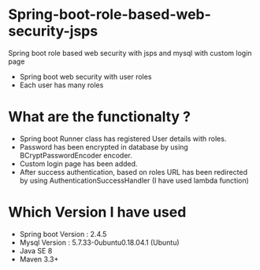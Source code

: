# Spring-boot-role-based-web-security-jsps
Spring boot role based web security with jsps and mysql with custom login page
- Spring boot web security with user roles
- Each user has many roles

# What are the functionalty ?
- Spring boot Runner class has registered User details with roles.
- Password has been encrypted in database by using BCryptPasswordEncoder encoder.
- Custom login page has been added.
- After success authentication, based on roles URL has been redirected by using AuthenticationSuccessHandler (I have used lambda function)

# Which Version I have used
- Spring boot Version : 2.4.5
- Mysql Version : 5.7.33-0ubuntu0.18.04.1 (Ubuntu)
- Java SE 8
- Maven 3.3+
